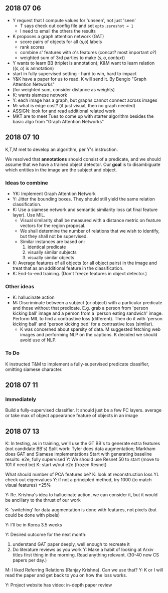 ## 2018 07 06
- Y request that I compute values for 'unseen', not just 'seen'
	- T says check out config file and set `opts.zeroshot = 1`
	- I need to email the others the results
- K proposes a graph attention network (GAT)
	- score pairs of objects for all (s,o) labels
	- rank scores
	- combine $s$' features with $o$'s features (concat? most important $o$?)
	- weighted sum of 3rd parties to make $(s,o,context)$
- Y wants to learn BB (triplet is annotation); K&M want to learn relation ($(s,o)$ is annotation)
- start in fully supervised setting - hard to win, hard to impact
- Y&K have a paper for us to read. K will send it. By Bengio "Graph Attention Networks"
- (for weighted sum, consider distance as weights)
- K: wants siamese network
- Y: each image has a graph, but graphs cannot connect across images
- M: what is edge cost? (if just visual, then no graph needed)
- ASSIGN: look for and read additional related work
- MKT are to meet Tues to come up with starter algorithm besides the basic algo from "Graph Attention Networks"

## 2018 07 10
K,T,M met to develop an algorithm, per Y's instruction.

We resolved that **annotations** should consist of a predicate, and we should assume that we have a trained object detector. Our **goal** is to disambiguate which entities in the image are the subject and object.

### Ideas to combine

- YK: Implement Graph Attention Network
- Y: Jitter the bounding boxes. They should still yield the same relation classification.
- K: Use a siamese network and semantic similarity loss (at final feature layer). Use MIL.
	- Visual similarity shall be measured with a distance metric on feature vectors for the region proposal.
	- We shall determine the number of relations that we wish to identify, but they shall not be supervised.
	- Similar instances are based on:
		1. identical predicate
		2. visually similar subjects
		3. visually similar objects
- K: Average features of all objects (or all object pairs) in the image and treat that as an additional feature in the classification.
- K: End-to-end training. (Don't freeze features in object detector.)

### Other ideas
- K: hallucinate action
- M: Discriminate between a subject (or object) with a particular predicate and those without that predicate. E.g. grab a person from 'person kicking ball' image and a person from a 'person eating sandwich' image. Perform MIL to find a contrastive loss (different). Then do it with 'person kicking ball' and 'person kicking bed' for a contrastive loss (similar).
	- K was concerned about sparsity of data. M suggested fetching web images and performing NLP on the captions. K decided we should avoid use of NLP.

### To Do

K instructed T&M to implement a fully-supervised predicate classifier, omitting siamese character.


## 2018 07 11
### Immediately
Build a fully-supervised classifier. It should just be a few FC layers.
average or take max of object appearance feature of objects in an image

## 2018 07 13
K: In testing, as in training, we'll use the GT BB's to generate extra features (not candidate BB's)
Split work: Tyler does data augmentation; Markham does GAT and Siamese implementations
Start with generating baseline results: e2e, fully supervised
Y: We should use Resnet 50 to start (move to 101 if need be)
K: start w/out e2e (frozen Resnet)

What should number of PCA features be?
K: look at reconstruction loss 
YL check out eigenvalues
Y: if not a principled method, try 1000 (to match visual features) $\pm 25\%$

Y: Re. Krishna's idea to hallucinate action, we can consider it, but it would be ancillary to the thrust of our work

K: 'switching' for data augmentation is done with features, not pixels (but could be done with pixels)

Y: I'll be in Korea 3.5 weeks

Y: Desired outcome for the next month:
1. understand GAT paper deeply, well enough to recreate it
2. Do literature reviews as you work
Y: Make a habit of looking at Arxiv titles first thing in the morning. Read anything relevant. (30-40 new CS papers per day.)

M: I liked Referring Relations (Ranjay Krishna). Can we use that?
Y: K or I will read the paper and get back to you on how the loss works.

Y: Project website has video: in-depth paper review
<!--stackedit_data:
eyJoaXN0b3J5IjpbMTU3Njg3Nzk2N119
-->